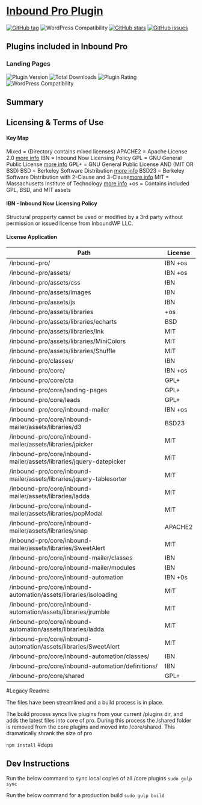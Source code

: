 # [Inbound Pro Plugin](https://www.inboundnow.com)

[![GitHub tag](https://img.shields.io/github/tag/inbound-now/inbound-pro.svg)]() ![WordPress Compatibility](https://img.shields.io/wordpress/v/landing-pages.svg?maxAge=2592000)  [![GitHub stars](https://img.shields.io/github/stars/inboundnow/inbound-pro.svg)](https://github.com/inboundnow/landing-pages/stargazers) [![GitHub issues](https://img.shields.io/github/issues/inboundnow/inbound-pro.svg)](https://github.com/inboundnow/inbound-pro/issues)


## Plugins included in Inbound Pro


### Landing Pages
![Plugin Version](https://img.shields.io/github/wordpress/plugin/v/landing-pages.svg?maxAge=2592000) 
![Total Downloads](https://img.shields.io/wordpress/plugin/dt/landing-pages.svg?maxAge=2592000) 
![Plugin Rating](https://img.shields.io/wordpress/plugin/r/landing-pages.svg?maxAge=2592000) 
![WordPress Compatibility](https://img.shields.io/wordpress/v/landing-pages.svg?maxAge=2592000) 


## Summary

## Licensing & Terms of Use

#### Key Map

Mixed = (Directory contains mixed licenses)
APACHE2 = Apache License 2.0 [more info](https://www.apache.org/licenses/LICENSE-2.0)
IBN = Inbound Now Licensing Policy
GPL = GNU General Public License [more info](https://www.gnu.org/licenses/gpl-3.0.en.html)
GPL+ = GNU General Public License AND (MIT OR BSD)
BSD = Berkeley Software Distribution [more info](http://www.linfo.org/bsdlicense.html)
BSD23 = Berkeley Software Distribution with 2-Clause and 3-Clause[more info](https://github.com/d3/d3/blob/master/LICENSE)
MIT = Massachusetts Institute of Technology [more info](http://opensource.org/licenses/MIT)
+os = Contains included GPL, BSD, and MIT assets


#### IBN - Inbound Now Licensing Policy

Structural propperty cannot be used or modified by a 3rd party without permission or issued license from InboundWP LLC. 

#### License Application

Path | License
 --- | ---
 /inbound-pro/| IBN +os
 /inbound-pro/assets/ | IBN +os
 /inbound-pro/assets/css | IBN
 /inbound-pro/assets/images | IBN
 /inbound-pro/assets/js | IBN
 /inbound-pro/assets/libraries | +os
 /inbound-pro/assets/libraries/echarts | BSD
 /inbound-pro/assets/libraries/Ink | MIT
 /inbound-pro/assets/libraries/MiniColors | MIT
 /inbound-pro/assets/libraries/Shuffle | MIT
 /inbound-pro/classes/ | IBN 
 /inbound-pro/core/ | IBN +os 
 /inbound-pro/core/cta | GPL+
 /inbound-pro/core/landing-pages | GPL+
 /inbound-pro/core/leads | GPL+
 /inbound-pro/core/inbound-mailer | IBN +os
 /inbound-pro/core/inbound-mailer/assets/libraries/d3 | BSD23
 /inbound-pro/core/inbound-mailer/assets/libraries/jpicker | MIT
 /inbound-pro/core/inbound-mailer/assets/libraries/jquery-datepicker | MIT
 /inbound-pro/core/inbound-mailer/assets/libraries/jquery-tablesorter | MIT
 /inbound-pro/core/inbound-mailer/assets/libraries/ladda | MIT
 /inbound-pro/core/inbound-mailer/assets/libraries/popModal | MIT
 /inbound-pro/core/inbound-mailer/assets/libraries/snap | APACHE2
 /inbound-pro/core/inbound-mailer/assets/libraries/SweetAlert | MIT
 /inbound-pro/core/inbound-mailer/classes | IBN
 /inbound-pro/core/inbound-mailer/modules | IBN
 /inbound-pro/core/inbound-automation | IBN +0s
 /inbound-pro/core/inbound-automation/assets/libraries/isoloading | MIT
 /inbound-pro/core/inbound-automation/assets/libraries/jrumble | MIT
 /inbound-pro/core/inbound-automation/assets/libraries/ladda | MIT
 /inbound-pro/core/inbound-automation/assets/libraries/SweetAlert | MIT
 /inbound-pro/core/inbound-automation/classes/ | IBN
 /inbound-pro/core/inbound-automation/definitions/ | IBN
 /inbound-pro/core/shared | GPL+


#Legacy Readme

The files have been streamlined and a build process is in place.

The build process syncs live plugins from your current /plugins dir, and adds the latest files into core of pro. During this process the /shared folder is removed from the core plugins and moved into /core/shared. This dramatically shrank the size of pro

`npm install` #deps

## Dev Instructions

Run the below command to sync local copies of all /core plugins
`sudo gulp sync`

Run the below command for a production build
`sudo gulp build`
